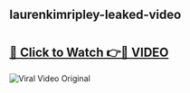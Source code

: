 ## laurenkimripley-leaked-video 

# <h2><a href="http://freeplayer.one?title=laurenkimripley-leaked-video&ref=21J">🔗 Click to Watch 👉🔴 VIDEO</a></h2>

<a href="http://freeplayer.one?title=laurenkimripley-leaked-video&ref=21J" rel="nofollow" data-target="animated-image.originalLink"><img src="https://i.ibb.co.com/xMMVF88/686577567.gif" alt="Viral Video Original" style="max-width: 100%; display: inline-block;" data-target="animated-image.originalImage"></a>

